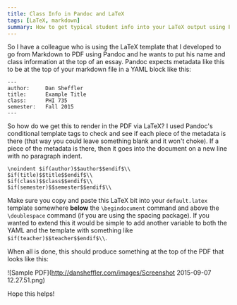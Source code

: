 ```yaml
---
title: Class Info in Pandoc and LaTeX
tags: [LaTeX, markdown]
summary: How to get typical student info into your LaTeX output using Pandoc's metadata.
---
```



So I have a colleague who is using the LaTeX template that I
developed to go from Markdown to PDF using Pandoc and he wants to
put his name and class information at the top of an essay.  Pandoc
expects metadata like this to be at the top of your markdown file
in a YAML block like this:

    ---
    author:     Dan Sheffler
    title:      Example Title
    class:      PHI 735
    semester:   Fall 2015
    ---

So how do we get this to render in the PDF via LaTeX?  I used
Pandoc's conditional template tags to check and see if each piece
of the metadata is there (that way you could leave something blank
and it won't choke).  If a piece of the metadata is there, then it
goes into the document on a new line with no paragraph indent.

    \noindent $if(author)$$author$$endif$\\
    $if(title)$$title$$endif$\\
    $if(class)$$class$$endif$\\
    $if(semester)$$semester$$endif$\\

Make sure you copy and paste this LaTeX bit into your
`default.latex` template somewhere **below** the `\begindocument`
command and above the `\doublespace` command (if you are using the
spacing package).  If you wanted to extend this it would be simple
to add another variable to both the YAML and the template with
something like `$if(teacher)$$teacher$$endif$\\`.

When all is done, this should produce something at the top of the
PDF that looks like this:

![Sample PDF](http://dansheffler.com/images/Screenshot 2015-09-07 12.27.51.png)

Hope this helps!

